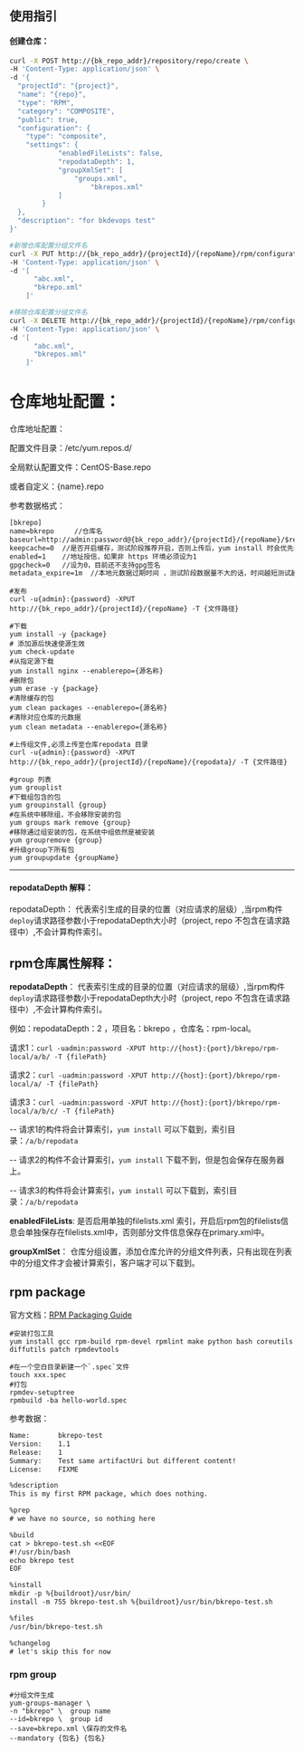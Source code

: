 ## 使用指引

#### 创建仓库：

```bash
curl -X POST http://{bk_repo_addr}/repository/repo/create \
-H 'Content-Type: application/json' \
-d '{ 
  "projectId": "{project}",
  "name": "{repo}",
  "type": "RPM",
  "category": "COMPOSITE",
  "public": true,
  "configuration": {
    "type": "composite",  
    "settings": {
            "enabledFileLists": false,
            "repodataDepth": 1,
            "groupXmlSet": [
            	"groups.xml",
      				"bkrepos.xml"
            ]
        }
  },
  "description": "for bkdevops test"
}'
```



```bash
#新增仓库配置分组文件名
curl -X PUT http://{bk_repo_addr}/{projectId}/{repoName}/rpm/configuration/{project}/{repo}/ \
-H 'Content-Type: application/json' \
-d '[
      "abc.xml",
      "bkrepo.xml"
    ]'

#移除仓库配置分组文件名
curl -X DELETE http://{bk_repo_addr}/{projectId}/{repoName}/rpm/configuration/{project}/{repo}/ \
-H 'Content-Type: application/json' \
-d '[
      "abc.xml",
      "bkrepos.xml"
    ]'
```





仓库地址配置：
=======
仓库地址配置：

配置文件目录：/etc/yum.repos.d/

全局默认配置文件：CentOS-Base.repo

或者自定义：{name}.repo

参考数据格式：

```txt
[bkrepo]        
name=bkrepo     //仓库名
baseurl=http://admin:password@{bk_repo_addr}/{projectId}/{repoName}/$releasever/os/$basearch //仓库地址，如果有开启认证，需要在请求前添加 用户名：密码
keepcache=0  //是否开启缓存，测试阶段推荐开启，否则上传后，yum install 时会优先去本地缓存找
enabled=1    //地址授信，如果非 https 环境必须设为1
gpgcheck=0   //设为0，目前还不支持gpg签名
metadata_expire=1m  //本地元数据过期时间 ，测试阶段数据量不大的话，时间越短测试越方便
```

```shell
#发布
curl -u{admin}:{password} -XPUT http://{bk_repo_addr}/{projectId}/{repoName} -T {文件路径}

#下载
yum install -y {package}
# 添加源后快速使源生效
yum check-update
#从指定源下载
yum install nginx --enablerepo={源名称}
#删除包
yum erase -y {package}
#清除缓存的包
yum clean packages --enablerepo={源名称}
#清除对应仓库的元数据
yum clean metadata --enablerepo={源名称}

#上传组文件,必须上传至仓库repodata 目录
curl -u{admin}:{password} -XPUT http://{bk_repo_addr}/{projectId}/{repoName}/{repodata}/ -T {文件路径}

#group 列表
yum grouplist
#下载组包含的包
yum groupinstall {group}
#在系统中移除组，不会移除安装的包
yum groups mark remove {group}
#移除通过组安装的包，在系统中组依然是被安装
yum groupremove {group}
#升级group下所有包
yum groupupdate {groupName}
```

<hr/>

#### repodataDepth 解释：

repodataDepth： 代表索引生成的目录的位置（对应请求的层级）,当rpm构件`deploy`请求路径参数小于repodataDepth大小时（project, repo 不包含在请求路径中）,不会计算构件索引。

##  rpm仓库属性解释：

**repodataDepth**： 代表索引生成的目录的位置（对应请求的层级）,当rpm构件`deploy`请求路径参数小于repodataDepth大小时（project, repo 不包含在请求路径中）,不会计算构件索引。

例如：repodataDepth：2 ，项目名：bkrepo ，仓库名：rpm-local。

请求1：`curl -uadmin:password -XPUT http://{host}:{port}/bkrepo/rpm-local/a/b/ -T {filePath}`

请求2：`curl -uadmin:password -XPUT http://{host}:{port}/bkrepo/rpm-local/a/ -T {filePath}`

请求3：`curl -uadmin:password -XPUT http://{host}:{port}/bkrepo/rpm-local/a/b/c/ -T {filePath}`

-- 请求1的构件将会计算索引，`yum install` 可以下载到，索引目录：`/a/b/repodata`

-- 请求2的构件不会计算索引，`yum install` 下载不到，但是包会保存在服务器上。

-- 请求3的构件将会计算索引，`yum install` 可以下载到，索引目录：`/a/b/repodata`



**enabledFileLists**:  是否启用单独的filelists.xml 索引，开启后rpm包的filelists信息会单独保存在filelists.xml中，否则部分文件信息保存在primary.xml中。



**groupXmlSet**： 仓库分组设置，添加仓库允许的分组文件列表，只有出现在列表中的分组文件才会被计算索引，客户端才可以下载到。



## rpm package

官方文档：[RPM Packaging Guide](https://rpm-packaging-guide.github.io/)

```shell
#安装打包工具
yum install gcc rpm-build rpm-devel rpmlint make python bash coreutils diffutils patch rpmdevtools

#在一个空白目录新建一个`.spec`文件
touch xxx.spec    
#打包
rpmdev-setuptree
rpmbuild -ba hello-world.spec
```



参考数据：

```txt
Name:       bkrepo-test
Version:    1.1
Release:    1
Summary:    Test same artifactUri but different content!
License:    FIXME

%description
This is my first RPM package, which does nothing.

%prep
# we have no source, so nothing here

%build
cat > bkrepo-test.sh <<EOF
#!/usr/bin/bash
echo bkrepo test
EOF

%install
mkdir -p %{buildroot}/usr/bin/
install -m 755 bkrepo-test.sh %{buildroot}/usr/bin/bkrepo-test.sh

%files
/usr/bin/bkrepo-test.sh

%changelog
# let's skip this for now
```



###  rpm group

```shell
#分组文件生成
yum-groups-manager \
-n "bkrepo" \  group name
--id=bkrepo \  group id
--save=bkrepo.xml \保存的文件名
--mandatory {包名} {包名} 
```
